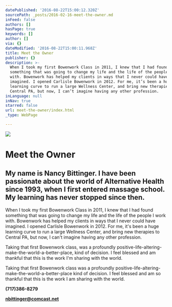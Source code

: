 ```yaml
---
datePublished: '2016-08-22T15:00:12.320Z'
sourcePath: _posts/2016-02-16-meet-the-owner.md
inFeed: false
authors: []
hasPage: true
keywords: []
author: []
via: {}
dateModified: '2016-08-22T15:00:11.968Z'
title: Meet the Owner
publisher: {}
description: >-
  When I took my first Bowenwork Class in 2011, I knew that I had found
  something that was going to change my life and the life of the people I work
  with. Bowenwork has helped my clients in ways that I never could have
  imagined. I opened Carlisle Bowenwork in 2012. For me, it’s been a huge
  learning curve to run a large Wellness Center, and bring new therapies to
  Central PA, but now, I can’t imagine having any other profession.
inLanguage: null
inNav: true
starred: false
url: meet-the-owner/index.html
_type: WebPage

---
```

![](https://s3-us-west-2.amazonaws.com/the-grid-img/p/2cb207bb0d9a442965b70a4f29e73b8173fb8ea7.jpg)

# Meet the Owner

## My name is Nancy Bittinger. I have been passionate about the world of Alternative Health since 1993, when I first entered massage school. My learning has never stopped since then.

When I took my first Bowenwork Class in 2011, I knew that I had found something that was going to change my life and the life of the people I work with. Bowenwork has helped my clients in ways that I never could have imagined. I opened Carlisle Bowenwork in 2012\. For me, it's been a huge learning curve to run a large Wellness Center, and bring new therapies to Central PA, but now, I can't imagine having any other profession.

Taking that first Bowenwork class, was a profoundly positive-life-altering-make-the-world-a-better-place, kind of decision. I feel blessed and am thankful that this is the work I'm sharing with the world.

Taking that first Bowenwork class was a profoundly positive-life-altering-make-the-world-a-better-place kind of decision. I feel blessed and am so thankful that this is the work I am sharing with the world.

**(717)386-8279**

**nbittinger@comcast.net**